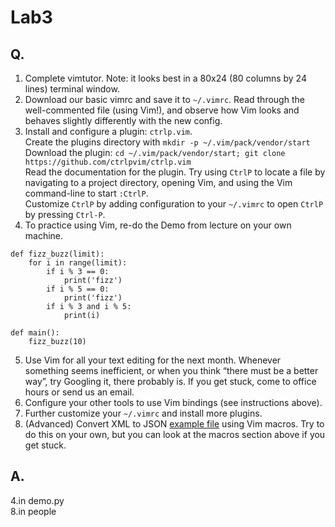 # Lab3
## Q. 
1. Complete vimtutor. Note: it looks best in a 80x24 (80 columns by 24 lines) terminal window.
2. Download our basic vimrc and save it to ```~/.vimrc```. Read through the well-commented file (using Vim!), and observe how Vim looks and behaves slightly differently with the new config.
3. Install and configure a plugin: ```ctrlp.vim```.  
  Create the plugins directory with ```mkdir -p ~/.vim/pack/vendor/start```  
  Download the plugin: ```cd ~/.vim/pack/vendor/start; git clone https://github.com/ctrlpvim/ctrlp.vim```  
  Read the documentation for the plugin. Try using ```CtrlP``` to locate a file by navigating to a project directory, opening Vim, and using the Vim command-line to start ```:CtrlP```.  
  Customize ```CtrlP``` by adding configuration to your ```~/.vimrc``` to open ```CtrlP``` by pressing ```Ctrl-P```.
4. To practice using Vim, re-do the Demo from lecture on your own machine.
```
def fizz_buzz(limit):
    for i in range(limit):
        if i % 3 == 0:
            print('fizz')
        if i % 5 == 0:
            print('fizz')
        if i % 3 and i % 5:
            print(i)

def main():
    fizz_buzz(10)
```
5. Use Vim for all your text editing for the next month. Whenever something seems inefficient, or when you think “there must be a better way”, try Googling it, there probably is. If you get stuck, come to office hours or send us an email.
6. Configure your other tools to use Vim bindings (see instructions above).
7. Further customize your ```~/.vimrc``` and install more plugins.
8. (Advanced) Convert XML to JSON [example file](https://missing.csail.mit.edu/2020/files/example-data.xml) using Vim macros. Try to do this on your own, but you can look at the macros section above if you get stuck.
## A.
4.in demo.py  
8.in people
